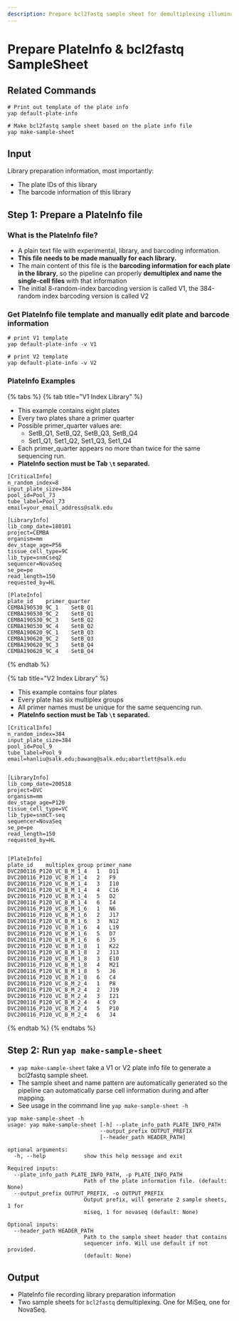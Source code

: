 ```yaml
---
description: Prepare bcl2fastq sample sheet for demultiplexing illumina primer index
---
```


# Prepare PlateInfo & bcl2fastq SampleSheet

## Related Commands

```text
# Print out template of the plate info
yap default-plate-info

# Make bcl2fastq sample sheet based on the plate info file
yap make-sample-sheet
```

## Input

Library preparation information, most importantly:

* The plate IDs of this library
* The barcode information of this library

## Step 1: Prepare a PlateInfo file

### What is the PlateInfo file?

* A plain text file with experimental, library, and barcoding information.
* **This file needs to be made manually for each library.**
* The main content of this file is the **barcoding information for each plate in the library**, so the pipeline can properly **demultiplex and name the single-cell files** with that information
* The initial 8-random-index barcoding version is called V1, the 384-random index barcoding version is called V2

### Get PlateInfo file template and manually edit plate and barcode information

```text
# print V1 template
yap default-plate-info -v V1

# print V2 template
yap default-plate-info -v V2
```

### PlateInfo Examples

{% tabs %}
{% tab title="V1 Index Library" %}
* This example contains eight plates
* Every two plates share a primer quarter
* Possible primer\_quarter values are:
  * SetB\_Q1, SetB\_Q2, SetB\_Q3, SetB\_Q4
  * Set1\_Q1, Set1\_Q2, Set1\_Q3, Set1\_Q4
* Each primer\_quarter appears no more than twice for the same sequencing run.
* **PlateInfo section must be Tab `\t` separated.**

```text
[CriticalInfo]
n_random_index=8
input_plate_size=384
pool_id=Pool_73
tube_label=Pool_73
email=your_email_address@salk.edu

[LibraryInfo]
lib_comp_date=180101
project=CEMBA
organism=mm
dev_stage_age=P56
tissue_cell_type=9C
lib_type=snmCseq2
sequencer=NovaSeq
se_pe=pe
read_length=150
requested_by=HL

[PlateInfo]
plate_id	primer_quarter
CEMBA190530_9C_1	SetB_Q1
CEMBA190530_9C_2	SetB_Q1
CEMBA190530_9C_3	SetB_Q2
CEMBA190530_9C_4	SetB_Q2
CEMBA190620_9C_1	SetB_Q3
CEMBA190620_9C_2	SetB_Q3
CEMBA190620_9C_3	SetB_Q4
CEMBA190620_9C_4	SetB_Q4
```
{% endtab %}

{% tab title="V2 Index Library" %}
* This example contains four plates
* Every plate has six multiplex groups
* All primer names must be unique for the same sequencing run.
* **PlateInfo section must be Tab `\t` separated.**

```text
[CriticalInfo]
n_random_index=384
input_plate_size=384
pool_id=Pool_9
tube_label=Pool_9
email=hanliu@salk.edu;bawang@salk.edu;abartlett@salk.edu


[LibraryInfo]
lib_comp_date=200518
project=DVC
organism=mm
dev_stage_age=P120
tissue_cell_type=VC
lib_type=snmCT-seq
sequencer=NovaSeq
se_pe=pe
read_length=150
requested_by=HL


[PlateInfo]
plate_id	multiplex_group	primer_name
DVC200116_P120_VC_B_M_1_4	1	D11
DVC200116_P120_VC_B_M_1_4	2	F9
DVC200116_P120_VC_B_M_1_4	3	I10
DVC200116_P120_VC_B_M_1_4	4	C16
DVC200116_P120_VC_B_M_1_4	5	D2
DVC200116_P120_VC_B_M_1_4	6	I4
DVC200116_P120_VC_B_M_1_6	1	N6
DVC200116_P120_VC_B_M_1_6	2	J17
DVC200116_P120_VC_B_M_1_6	3	N12
DVC200116_P120_VC_B_M_1_6	4	L19
DVC200116_P120_VC_B_M_1_6	5	D7
DVC200116_P120_VC_B_M_1_6	6	J5
DVC200116_P120_VC_B_M_1_8	1	K22
DVC200116_P120_VC_B_M_1_8	2	J13
DVC200116_P120_VC_B_M_1_8	3	E10
DVC200116_P120_VC_B_M_1_8	4	M21
DVC200116_P120_VC_B_M_1_8	5	J6
DVC200116_P120_VC_B_M_1_8	6	C4
DVC200116_P120_VC_B_M_2_4	1	P8
DVC200116_P120_VC_B_M_2_4	2	J19
DVC200116_P120_VC_B_M_2_4	3	I21
DVC200116_P120_VC_B_M_2_4	4	C9
DVC200116_P120_VC_B_M_2_4	5	P10
DVC200116_P120_VC_B_M_2_4	6	J4
```
{% endtab %}
{% endtabs %}

## Step 2: Run `yap make-sample-sheet`

* `yap make-sample-sheet` take a V1 or V2 plate info file to generate a bcl2fastq sample sheet.
* The sample sheet and name pattern are automatically generated so the pipeline can automatically parse cell information during and after mapping.
* See usage in the command line `yap make-sample-sheet -h`

```text
yap make-sample-sheet -h
usage: yap make-sample-sheet [-h] --plate_info_path PLATE_INFO_PATH
                             --output_prefix OUTPUT_PREFIX
                             [--header_path HEADER_PATH]

optional arguments:
  -h, --help            show this help message and exit

Required inputs:
  --plate_info_path PLATE_INFO_PATH, -p PLATE_INFO_PATH
                        Path of the plate information file. (default: None)
  --output_prefix OUTPUT_PREFIX, -o OUTPUT_PREFIX
                        Output prefix, will generate 2 sample sheets, 1 for
                        miseq, 1 for novaseq (default: None)

Optional inputs:
  --header_path HEADER_PATH
                        Path to the sample sheet header that contains
                        sequencer info. Will use default if not provided.
                        (default: None)
```

## Output

* PlateInfo file recording library preparation information
* Two sample sheets for `bcl2fastq` demultiplexing. One for MiSeq, one for NovaSeq.



